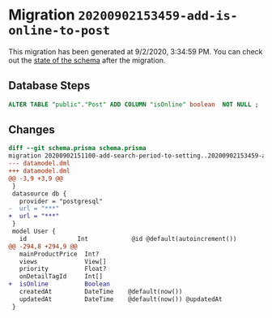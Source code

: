 # Migration `20200902153459-add-is-online-to-post`

This migration has been generated at 9/2/2020, 3:34:59 PM.
You can check out the [state of the schema](./schema.prisma) after the migration.

## Database Steps

```sql
ALTER TABLE "public"."Post" ADD COLUMN "isOnline" boolean  NOT NULL ;
```

## Changes

```diff
diff --git schema.prisma schema.prisma
migration 20200902151100-add-search-period-to-setting..20200902153459-add-is-online-to-post
--- datamodel.dml
+++ datamodel.dml
@@ -3,9 +3,9 @@
 }
 datasource db {
   provider = "postgresql"
-  url = "***"
+  url = "***"
 }
 model User {
   id              Int            @id @default(autoincrement())
@@ -294,8 +294,9 @@
   mainProductPrice  Int?
   views             View[]
   priority          Float?
   onDetailTagId     Int[]
+  isOnline          Boolean
   createdAt         DateTime    @default(now())
   updatedAt         DateTime    @default(now()) @updatedAt
 }
```


